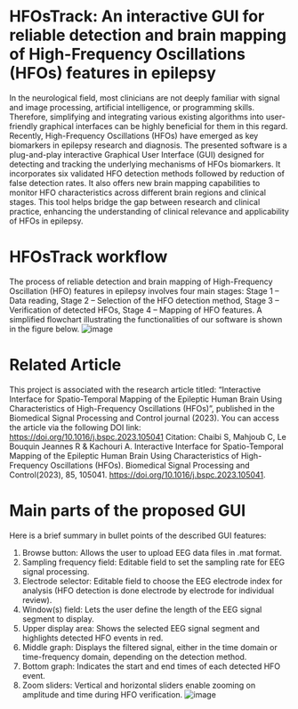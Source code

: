 # HFOsTrack: An interactive GUI for reliable detection and brain mapping of High-Frequency Oscillations (HFOs) features in epilepsy
In the neurological field, most clinicians are not deeply familiar with signal and image processing, artificial intelligence, or programming skills. Therefore, simplifying and integrating various existing algorithms into user-friendly graphical interfaces can be highly beneficial for them in this regard. Recently, High-Frequency Oscillations (HFOs) have emerged as key biomarkers in epilepsy research and diagnosis. The presented software is a plug-and-play interactive Graphical User Interface (GUI) designed for detecting and tracking the underlying mechanisms of HFOs biomarkers. It incorporates six validated HFO detection methods followed by reduction of false detection rates. It also offers new brain mapping capabilities to monitor HFO characteristics across different brain regions and clinical stages. This tool helps bridge the gap between research and clinical practice, enhancing the understanding of clinical relevance and applicability of HFOs in epilepsy.

# HFOsTrack workflow
The process of reliable detection and brain mapping of High-Frequency Oscillation (HFO) features in epilepsy involves four main stages:
Stage 1 – Data reading,
Stage 2 – Selection of the HFO detection method,
Stage 3 – Verification of detected HFOs,
Stage 4 – Mapping of HFO features.
A simplified flowchart illustrating the functionalities of our software is shown in the figure below.
![image](https://github.com/user-attachments/assets/a152e8fd-6790-4ee6-8850-05741ab6f6dd)

# Related Article
This project is associated with the research article titled:
“Interactive Interface for Spatio-Temporal Mapping of the Epileptic Human Brain Using Characteristics of High-Frequency Oscillations (HFOs)”,
published in the Biomedical Signal Processing and Control journal (2023).
You can access the article via the following DOI link: https://doi.org/10.1016/j.bspc.2023.105041
Citation:
Chaibi S, Mahjoub C, Le Bouquin Jeannes R & Kachouri A. Interactive Interface for Spatio-Temporal Mapping of the Epileptic Human Brain Using Characteristics of High-Frequency Oscillations (HFOs). Biomedical Signal Processing and Control(2023), 85, 105041. https://doi.org/10.1016/j.bspc.2023.105041.

# Main parts of the proposed GUI
Here is a brief summary in bullet points of the described GUI features:
1. Browse button: Allows the user to upload EEG data files in .mat format.
2. Sampling frequency field: Editable field to set the sampling rate for EEG signal processing.
3. Electrode selector: Editable field to choose the EEG electrode index for analysis (HFO detection is done electrode by electrode for individual review).
4. Window(s) field: Lets the user define the length of the EEG signal segment to display.
5. Upper display area: Shows the selected EEG signal segment and highlights detected HFO events in red.
6. Middle graph: Displays the filtered signal, either in the time domain or time-frequency domain, depending on the detection method.
7. Bottom graph: Indicates the start and end times of each detected HFO event.
8. Zoom sliders: Vertical and horizontal sliders enable zooming on amplitude and time during HFO verification.
![image](https://github.com/user-attachments/assets/c3887e05-6a01-4709-9f38-34439a4f73ed)


